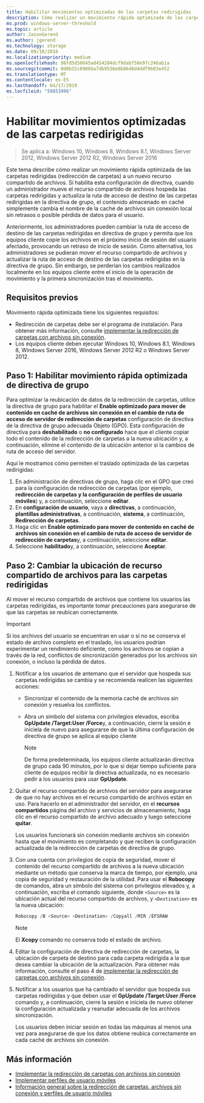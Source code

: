 ```yaml
---
title: Habilitar movimientos optimizadas de las carpetas redirigidas
description: Cómo realizar un movimiento rápida optimizada de las carpetas redirigidas para un nuevo recurso compartido de archivos.
ms.prod: windows-server-threshold
ms.topic: article
author: JasonGerend
ms.author: jgerend
ms.technology: storage
ms.date: 09/10/2018
ms.localizationpriority: medium
ms.openlocfilehash: 98fd5d50645ad454204dcf9dabf58e97c246ab1a
ms.sourcegitcommit: 0d0b32c8986ba7db9536e0b8648d4ddf9b03e452
ms.translationtype: MT
ms.contentlocale: es-ES
ms.lasthandoff: 04/17/2019
ms.locfileid: "59853996"
---
```

# <a name="enable-optimized-moves-of-redirected-folders"></a>Habilitar movimientos optimizadas de las carpetas redirigidas

>Se aplica a: Windows 10, Windows 8, Windows 8.1, Windows Server 2012, Windows Server 2012 R2, Windows Server 2016

Este tema describe cómo realizar un movimiento rápida optimizada de las carpetas redirigidas (redirección de carpetas) a un nuevo recurso compartido de archivos. Si habilita esta configuración de directiva, cuando un administrador mueve el recurso compartido de archivos hospeda las carpetas redirigidas y actualiza la ruta de acceso de destino de las carpetas redirigidas en la directiva de grupo, el contenido almacenado en caché simplemente cambia el nombre de la caché de archivos sin conexión local sin retrasos o posible pérdida de datos para el usuario.

Anteriormente, los administradores pueden cambiar la ruta de acceso de destino de las carpetas redirigidas en directiva de grupo y permita que los equipos cliente copie los archivos en el próximo inicio de sesión del usuario afectado, provocando un retraso de inicio de sesión. Como alternativa, los administradores se pudieran mover el recurso compartido de archivos y actualizar la ruta de acceso de destino de las carpetas redirigidas en la directiva de grupo. Sin embargo, se perderían los cambios realizados localmente en los equipos cliente entre el inicio de la operación de movimiento y la primera sincronización tras el movimiento.

## <a name="prerequisites"></a>Requisitos previos

Movimiento rápida optimizada tiene los siguientes requisitos:

- Redirección de carpetas debe ser el programa de instalación. Para obtener más información, consulte [implementar la redirección de carpetas con archivos sin conexión](deploy-folder-redirection.md).
- Los equipos cliente deben ejecutar Windows 10, Windows 8.1, Windows 8, Windows Server 2016, Windows Server 2012 R2 o Windows Server 2012.

## <a name="step-1-enable-optimized-move-in-group-policy"></a>Paso 1: Habilitar movimiento rápida optimizada de directiva de grupo

Para optimizar la reubicación de datos de la redirección de carpetas, utilice la directiva de grupo para habilitar el **Enable optimizado para mover de contenido en caché de archivos sin conexión en el cambio de ruta de acceso de servidor de redirección de carpetas** configuración de directiva de la directiva de grupo adecuada Objeto (GPO). Esta configuración de directiva para **deshabilitado** o **no configurado** hace que el cliente copiar todo el contenido de la redirección de carpetas a la nueva ubicación y, a continuación, elimine el contenido de la ubicación anterior si la cambios de ruta de acceso del servidor.

Aquí le mostramos cómo permiten el traslado optimizada de las carpetas redirigidas:

1. En administración de directivas de grupo, haga clic en el GPO que creó para la configuración de redirección de carpetas (por ejemplo, **redirección de carpetas y la configuración de perfiles de usuario móviles**) y, a continuación, seleccione **editar**.
2. En **configuración de usuario**, vaya a **directivas**, a continuación, **plantillas administrativas**, a continuación, **sistema**, a continuación,  **Redirección de carpetas**.
3. Haga clic en **Enable optimizado para mover de contenido en caché de archivos sin conexión en el cambio de ruta de acceso de servidor de redirección de carpetas**y, a continuación, seleccione **editar**.
4. Seleccione **habilitado**y, a continuación, seleccione **Aceptar**.

## <a name="step-2-relocate-the-file-share-for-redirected-folders"></a>Paso 2: Cambiar la ubicación de recurso compartido de archivos para las carpetas redirigidas

Al mover el recurso compartido de archivos que contiene los usuarios las carpetas redirigidas, es importante tomar precauciones para asegurarse de que las carpetas se reubican correctamente.

>[!IMPORTANT]
>Si los archivos del usuario se encuentran en usar o si no se conserva el estado de archivo completo en el traslado, los usuarios podrían experimentar un rendimiento deficiente, como los archivos se copian a través de la red, conflictos de sincronización generados por los archivos sin conexión, o incluso la pérdida de datos.

1. Notificar a los usuarios de antemano que el servidor que hospeda sus carpetas redirigidas se cambia y se recomienda realicen las siguientes acciones:

      - Sincronizar el contenido de la memoria caché de archivos sin conexión y resuelva los conflictos.
      - Abra un símbolo del sistema con privilegios elevados, escriba **GpUpdate /Target:User /Force**y, a continuación, cierre la sesión e iníciela de nuevo para asegurarse de que la última configuración de directiva de grupo se aplica al equipo cliente

        >[!NOTE]
        >De forma predeterminada, los equipos cliente actualizarán directiva de grupo cada 90 minutos, por lo que si dejar tiempo suficiente para cliente de equipos recibir la directiva actualizada, no es necesario pedir a los usuarios para usar **GpUpdate**.
2. Quitar el recurso compartido de archivos del servidor para asegurarse de que no hay archivos en el recurso compartido de archivos están en uso. Para hacerlo en el administrador del servidor, en el **recursos compartidos** página del archivo y servicios de almacenamiento, haga clic en el recurso compartido de archivo adecuado y luego seleccione **quitar**.

    Los usuarios funcionará sin conexión mediante archivos sin conexión hasta que el movimiento es completando y que reciben la configuración actualizada de la redirección de carpetas de directiva de grupo.

3. Con una cuenta con privilegios de copia de seguridad, mover el contenido del recurso compartido de archivos a la nueva ubicación mediante un método que conserva la marca de tiempo, por ejemplo, una copia de seguridad y restauración de la utilidad. Para usar el **Robocopy** de comandos, abra un símbolo del sistema con privilegios elevados y, a continuación, escriba el comando siguiente, donde ```<Source>``` es la ubicación actual del recurso compartido de archivos, y ```<Destination>``` es la nueva ubicación:

    ```PowerShell
    Robocopy /B <Source> <Destination> /Copyall /MIR /EFSRAW
    ```

    >[!NOTE]
    >El **Xcopy** comando no conserva todo el estado de archivo.
4. Editar la configuración de directiva de redirección de carpetas, la ubicación de carpeta de destino para cada carpeta redirigida a la que desea cambiar la ubicación de la actualización. Para obtener más información, consulte el paso 4 de [implementar la redirección de carpetas con archivos sin conexión](deploy-folder-redirection.md).
5. Notificar a los usuarios que ha cambiado el servidor que hospeda sus carpetas redirigidas y que deben usar el **GpUpdate /Target:User /Force** comando y, a continuación, cierre la sesión e iníciela de nuevo obtener la configuración actualizada y reanudar adecuada de los archivos sincronización.

    Los usuarios deben iniciar sesión en todas las máquinas al menos una vez para asegurarse de que los datos obtiene reubica correctamente en cada caché de archivos sin conexión.

## <a name="more-information"></a>Más información

* [Implementar la redirección de carpetas con archivos sin conexión](deploy-folder-redirection.md)
* [Implementar perfiles de usuario móviles](deploy-roaming-user-profiles.md)
* [Información general sobre la redirección de carpetas, archivos sin conexión y perfiles de usuario móviles](folder-redirection-rup-overview.md)